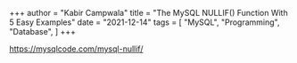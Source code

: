 +++
author = "Kabir Campwala"
title = "The MySQL NULLIF() Function With 5 Easy Examples"
date = "2021-12-14"
tags = [
    "MySQL", "Programming", "Database",
]
+++

https://mysqlcode.com/mysql-nullif/
